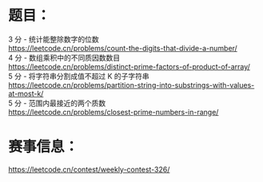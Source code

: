 # 题目：<br>
3 分 - 统计能整除数字的位数<br>
https://leetcode.cn/problems/count-the-digits-that-divide-a-number/<br>
4 分 - 数组乘积中的不同质因数数目<br>
https://leetcode.cn/problems/distinct-prime-factors-of-product-of-array/<br>
5 分 - 将字符串分割成值不超过 K 的子字符串<br>
https://leetcode.cn/problems/partition-string-into-substrings-with-values-at-most-k/<br>
5 分 - 范围内最接近的两个质数<br>
https://leetcode.cn/problems/closest-prime-numbers-in-range/<br>

# 赛事信息：<br>
https://leetcode.cn/contest/weekly-contest-326/<br>